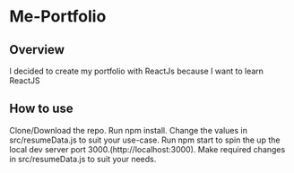 # Me-Portfolio

## Overview
I decided to create my portfolio with ReactJs because I want to learn ReactJS

## How to use
Clone/Download the repo.
Run npm install.
Change the values in src/resumeData.js to suit your use-case.
Run npm start to spin the up the local dev server port 3000.(http://localhost:3000).
Make required changes in src/resumeData.js to suit your needs.